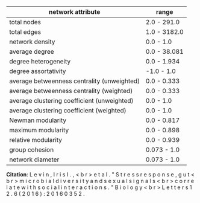 network attribute|range
---|---
total nodes|2.0 - 291.0
total edges|1.0 - 3182.0
network density|0.0 - 1.0
average degree|0.0 - 38.081
degree heterogeneity|0.0 - 1.934
degree assortativity|-1.0 - 1.0
average betweenness centrality (unweighted)|0.0 - 0.333
average betweenness centrality (weighted)|0.0 - 0.333
average clustering coefficient (unweighted)|0.0 - 1.0
average clustering coefficient (weighted)|0.0 - 1.0
Newman modularity|0.0 - 0.817
maximum modularity|0.0 - 0.898
relative modularity|0.0 - 0.939
group cohesion|0.073 - 1.0
network diameter|0.073 - 1.0
**Citation**: L e v i n , I r i s I . , < b r > e t a l . " S t r e s s r e s p o n s e , g u t < b r > m i c r o b i a l d i v e r s i t y a n d s e x u a l s i g n a l s < b r > c o r r e l a t e w i t h s o c i a l i n t e r a c t i o n s . " B i o l o g y < b r > L e t t e r s 1 2 . 6 ( 2 0 1 6 ) : 2 0 1 6 0 3 5 2 .